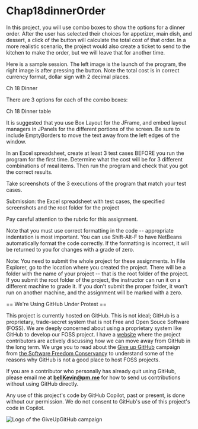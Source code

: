# Chap18dinnerOrder
In this project, you will use combo boxes to show the options for a dinner order. After the user has selected their choices for appetizer, main dish, and dessert, a click of the button will calculate the total cost of that order. In a more realistic scenario, the project would also create a ticket to send to the kitchen to make the order, but we will leave that for another time.

Here is a sample session. The left image is the launch of the program, the right image is after pressing the button. Note the total cost is in correct currency format, dollar sign with 2 decimal places.

Ch 18 Dinner

There are 3 options for each of the combo boxes:

Ch 18 Dinner table

It is suggested that you use Box Layout for the JFrame, and embed layout managers in JPanels for the different portions of the screen. Be sure to include EmptyBorders to move the text away from the left edges of the window.

In an Excel spreadsheet, create at least 3 test cases BEFORE you run the program for the first time. Determine what the cost will be for 3 different combinations of meal items. Then run the program and check that you got the correct results.

Take screenshots of the 3 executions of the program that match your test cases.

 

Submission: the Excel spreadsheet with test cases, the specified screenshots and the root folder for the project

 

Pay careful attention to the rubric for this assignment.

Note that you must use correct formatting in the code -- appropriate indentation is most important. You can use Shift-Alt-F to have NetBeans automatically format the code correctly. If the formatting is incorrect, it will be returned to you for changes with a grade of zero.

Note: You need to submit the whole project for these assignments. In File Explorer, go to the location where you created the project. There will be a folder with the name of your project -- that is the root folder of the project.  If you submit the root folder of the project, the instructor can run it on a different machine to grade it. If you don't submit the proper folder, it won't run on another machine, and the assignment will be marked with a zero.


== We're Using GitHub Under Protest ==

This project is currently hosted on GitHub.  This is not ideal; GitHub is a
proprietary, trade-secret system that is not Free and Open Souce Software
(FOSS).  We are deeply concerned about using a proprietary system like GitHub
to develop our FOSS project. I have a [website](https://bellKevin.me) where the
project contributors are actively discussing how we can move away from GitHub
in the long term.  We urge you to read about the [Give up GitHub](https://GiveUpGitHub.org) campaign 
from [the Software Freedom Conservancy](https://sfconservancy.org) to understand some of the reasons why GitHub is not 
a good place to host FOSS projects.

If you are a contributor who personally has already quit using GitHub, please
email me at **bellKevin@pm.me** for how to send us contributions without
using GitHub directly.

Any use of this project's code by GitHub Copilot, past or present, is done
without our permission.  We do not consent to GitHub's use of this project's
code in Copilot.

![Logo of the GiveUpGitHub campaign](https://sfconservancy.org/img/GiveUpGitHub.png)
